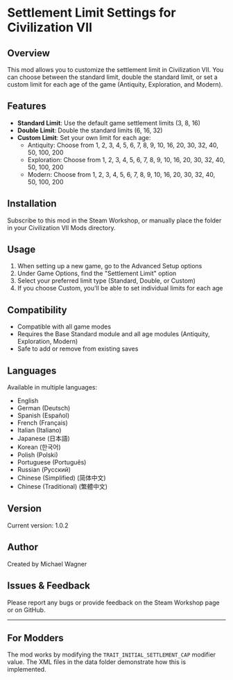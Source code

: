 # Settlement Limit Settings for Civilization VII

## Overview
This mod allows you to customize the settlement limit in Civilization VII. You can choose between the standard limit, double the standard limit, or set a custom limit for each age of the game (Antiquity, Exploration, and Modern).

## Features
- **Standard Limit**: Use the default game settlement limits (3, 8, 16)
- **Double Limit**: Double the standard limits (6, 16, 32)
- **Custom Limit**: Set your own limit for each age:
  - Antiquity: Choose from 1, 2, 3, 4, 5, 6, 7, 8, 9, 10, 16, 20, 30, 32, 40, 50, 100, 200
  - Exploration: Choose from 1, 2, 3, 4, 5, 6, 7, 8, 9, 10, 16, 20, 30, 32, 40, 50, 100, 200
  - Modern: Choose from 1, 2, 3, 4, 5, 6, 7, 8, 9, 10, 16, 20, 30, 32, 40, 50, 100, 200

## Installation
Subscribe to this mod in the Steam Workshop, or manually place the folder in your Civilization VII Mods directory.

## Usage
1. When setting up a new game, go to the Advanced Setup options
2. Under Game Options, find the "Settlement Limit" option
3. Select your preferred limit type (Standard, Double, or Custom)
4. If you choose Custom, you'll be able to set individual limits for each age

## Compatibility
- Compatible with all game modes
- Requires the Base Standard module and all age modules (Antiquity, Exploration, Modern)
- Safe to add or remove from existing saves

## Languages
Available in multiple languages:
- English
- German (Deutsch)
- Spanish (Español)
- French (Français)
- Italian (Italiano)
- Japanese (日本語)
- Korean (한국어)
- Polish (Polski)
- Portuguese (Português)
- Russian (Русский)
- Chinese (Simplified) (简体中文)
- Chinese (Traditional) (繁體中文)

## Version
Current version: 1.0.2

## Author
Created by Michael Wagner

## Issues & Feedback
Please report any bugs or provide feedback on the Steam Workshop page or on GitHub.

---

## For Modders
The mod works by modifying the `TRAIT_INITIAL_SETTLEMENT_CAP` modifier value. The XML files in the data folder demonstrate how this is implemented.